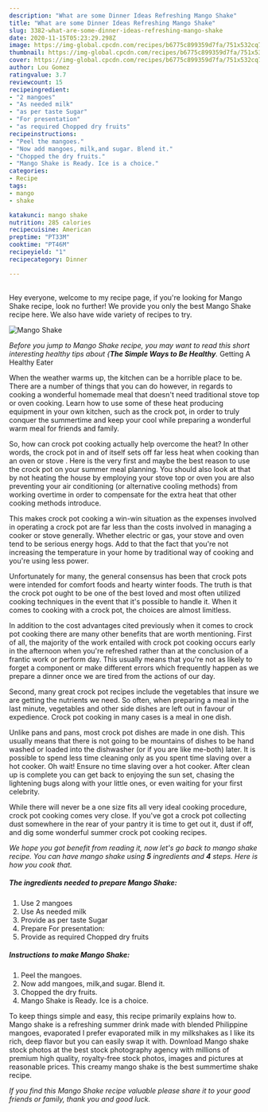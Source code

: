 ```yaml
---
description: "What are some Dinner Ideas Refreshing Mango Shake"
title: "What are some Dinner Ideas Refreshing Mango Shake"
slug: 3382-what-are-some-dinner-ideas-refreshing-mango-shake
date: 2020-11-15T05:23:29.298Z
image: https://img-global.cpcdn.com/recipes/b6775c899359d7fa/751x532cq70/mango-shake-recipe-main-photo.jpg
thumbnail: https://img-global.cpcdn.com/recipes/b6775c899359d7fa/751x532cq70/mango-shake-recipe-main-photo.jpg
cover: https://img-global.cpcdn.com/recipes/b6775c899359d7fa/751x532cq70/mango-shake-recipe-main-photo.jpg
author: Lou Gomez
ratingvalue: 3.7
reviewcount: 15
recipeingredient:
- "2 mangoes"
- "As needed milk"
- "as per taste Sugar"
- "For presentation"
- "as required Chopped dry fruits"
recipeinstructions:
- "Peel the mangoes."
- "Now add mangoes, milk,and sugar. Blend it."
- "Chopped the dry fruits."
- "Mango Shake is Ready. Ice is a choice."
categories:
- Recipe
tags:
- mango
- shake

katakunci: mango shake 
nutrition: 285 calories
recipecuisine: American
preptime: "PT33M"
cooktime: "PT46M"
recipeyield: "1"
recipecategory: Dinner

---
```

<br>
Hey everyone, welcome to my recipe page, if you're looking for Mango Shake recipe, look no further! We provide you only the best Mango Shake recipe here. We also have wide variety of recipes to try.
<br>


![Mango Shake](https://img-global.cpcdn.com/recipes/b6775c899359d7fa/751x532cq70/mango-shake-recipe-main-photo.jpg)

<i>Before you jump to Mango Shake recipe, you may want to read this short interesting healthy tips about {<strong>The Simple Ways to Be Healthy</strong>.</i>
Getting A Healthy Eater


When the weather warms up, the kitchen can be a horrible place to be. There are a number of things that you can do however, in regards to cooking a wonderful homemade meal that doesn't need traditional stove top or oven cooking. Learn how to use some of these heat producing equipment in your own kitchen, such as the crock pot, in order to truly conquer the summertime and keep your cool while preparing a wonderful warm meal for friends and family.

So, how can crock pot cooking actually help overcome the heat? In other words, the crock pot in and of itself sets off far less heat when cooking than an oven or stove . Here is the very first and maybe the best reason to use the crock pot on your summer meal planning. You should also look at that by not heating the house by employing your stove top or oven you are also preventing your air conditioning (or alternative cooling methods) from working overtime in order to compensate for the extra heat that other cooking methods introduce.

This makes crock pot cooking a win-win situation as the expenses involved in operating a crock pot are far less than the costs involved in managing a cooker or stove generally. Whether electric or gas, your stove and oven tend to be serious energy hogs. Add to that the fact that you're not increasing the temperature in your home by traditional way of cooking and you're using less power.

Unfortunately for many, the general consensus has been that crock pots were intended for comfort foods and hearty winter foods.  The truth is that the crock pot ought to be one of the best loved and most often utilized cooking techniques in the event that it's possible to handle it. When it comes to cooking with a crock pot, the choices are almost limitless.  



In addition to the cost advantages cited previously when it comes to crock pot cooking there are many other benefits that are worth mentioning. First of all, the majority of the work entailed with crock pot cooking occurs early in the afternoon when you're refreshed rather than at the conclusion of a frantic work or perform day. This usually means that you're not as likely to forget a component or make different errors which frequently happen as we prepare a dinner once we are tired from the actions of our day.

Second, many great crock pot recipes include the vegetables that insure we are getting the nutrients we need. So often, when preparing a meal in the last minute, vegetables and other side dishes are left out in favour of expedience. Crock pot cooking in many cases is a meal in one dish.

 Unlike pans and pans, most crock pot dishes are made in one dish. This usually means that there is not going to be mountains of dishes to be hand washed or loaded into the dishwasher (or if you are like me-both) later. It is possible to spend less time cleaning only as you spent time slaving over a hot cooker. Oh wait! Ensure no time slaving over a hot cooker. After clean up is complete you can get back to enjoying the sun set, chasing the lightening bugs along with your little ones, or even waiting for your first celebrity.

While there will never be a one size fits all very ideal cooking procedure, crock pot cooking comes very close. If you've got a crock pot collecting dust somewhere in the rear of your pantry it is time to get out it, dust if off, and dig some wonderful summer crock pot cooking recipes.


<i>We hope you got benefit from reading it, now let's go back to mango shake recipe. You can have mango shake using <strong>5</strong> ingredients and <strong>4</strong> steps. Here is how you cook that.
</i>

##### The ingredients needed to prepare Mango Shake:

1. Use 2 mangoes
1. Use As needed milk
1. Provide as per taste Sugar
1. Prepare For presentation:
1. Provide as required Chopped dry fruits


##### Instructions to make Mango Shake:

1. Peel the mangoes.
1. Now add mangoes, milk,and sugar. Blend it.
1. Chopped the dry fruits.
1. Mango Shake is Ready. Ice is a choice.


To keep things simple and easy, this recipe primarily explains how to. Mango shake is a refreshing summer drink made with blended Philippine mangoes, evaporated I prefer evaporated milk in my milkshakes as I like its rich, deep flavor but you can easily swap it with. Download Mango shake stock photos at the best stock photography agency with millions of premium high quality, royalty-free stock photos, images and pictures at reasonable prices. This creamy mango shake is the best summertime shake recipe. 

<i>If you find this Mango Shake recipe valuable please share it to your good friends or family, thank you and good luck.</i>

